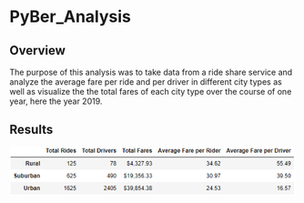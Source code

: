 # PyBer_Analysis

## Overview
The purpose of this analysis was to take data from a ride share service and analyze the average fare per ride and per driver in different city types as well as visualize the the total fares of each city type over the course of one year, here the year 2019.

## Results
![This is an image](https://github.com/smwhng/PyBer_Analysis/blob/main/Analysis/DF_Analysis.PNG)
